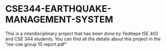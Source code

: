 # CSE344-EARTHQUAKE-MANAGEMENT-SYSTEM
This is a interdisciplinary project that has been done by Yeditepe ISE 402 and CSE 344 students.
You can find all the details about this project in the "ise-cse group 10 report.pdf"
